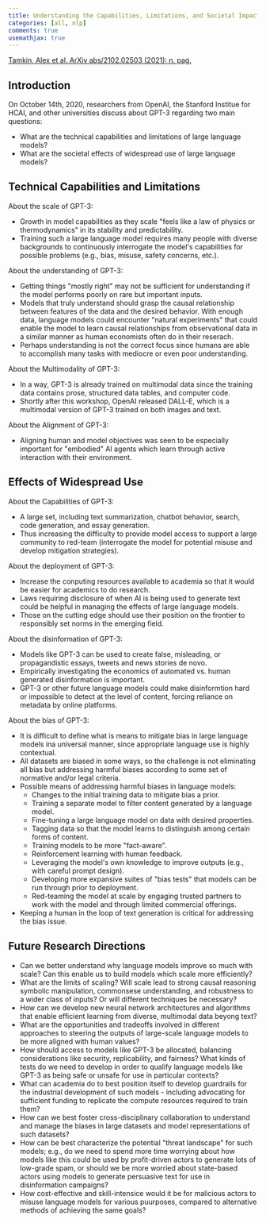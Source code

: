 ```yaml
---
title: Understanding the Capabilities, Limitations, and Societal Impact of Large Language Models
categories: [all, nlp]
comments: true
usemathjax: true
---
```


[Tamkin, Alex et al. ArXiv abs/2102.02503 (2021): n. pag.](https://arxiv.org/pdf/2102.02503.pdf)

## Introduction

On October 14th, 2020, researchers from OpenAI, the Stanford Institue for HCAI, and other universities discuss about GPT-3 regarding two main questions:

- What are the technical capabilities and limitations of large language models?
- What are the societal effects of widespread use of large language models?

## Technical Capabilities and Limitations

About the scale of GPT-3:

- Growth in model capabilities as they scale "feels like a law of physics or thermodynamics" in its stability and predictability.
- Training such a large language model requires many people with diverse backgrounds to continuously interrogate the model's capabilities for possible problems (e.g., bias, misuse, safety concerns, etc.).

About the understanding of GPT-3:

- Getting things "mostly right" may not be sufficient for understanding if the model performs poorly on rare but important inputs.
- Models that truly understand should grasp the causal relationship between features of the data and the desired behavior. With enough data, language models could encounter "natural experiments" that could enable the model to learn causal relationships from observational data in a similar manner as human economists often do in their reserach.
- Perhaps understanding is not the correct focus since humans are able to accomplish many tasks with mediocre or even poor understanding.

About the Multimodality of GPT-3:

- In a way, GPT-3 is already trained on multimodal data since the training data contains prose, structured data tables, and computer code.
- Shortly after this workshop, OpenAI released DALL-E, which is a multimodal version of GPT-3 trained on both images and text.

About the Alignment of GPT-3:

- Aligning human and model objectives was seen to be especially important for "embodied" AI agents which learn through active interaction with their environment.

## Effects of Widespread Use

About the Capabilities of GPT-3:

- A large set, including text summarization, chatbot behavior, search, code generation, and essay generation.
- Thus increasing the difficulty to provide model access to support a large community to red-team (interrogate the model for potential misuse and develop mitigation strategies).

About the deployment of GPT-3:

- Increase the conputing resources available to academia so that it would be easier for academics to do research.
- Laws requiring disclosure of when AI is being used to generate text could be helpful in managing the effects of large language models.
- Those on the cutting edge should use their position on the frontier to responsibly set norms in the emerging field.

About the disinformation of GPT-3:

- Models like GPT-3 can be used to create false, misleading, or propagandistic essays, tweets and news stories de novo.
- Empirically investigating the economics of automated vs. human generated disinformation is important.
- GPT-3 or other future language models could make disinformtion hard or impossible to detect at the level of content, forcing reliance on metadata by online platforms.

About the bias of GPT-3:

- It is difficult to define what is means to mitigate bias in large language models ina universal manner, since appropriate language use is highly contextual.
- All datasets are biased in some ways, so the challenge is not eliminating all bias but addressing harmful biases according to some set of normative and/or legal criteria.
- Possible means of addressing harmful biases in language models:
  - Changes to the initial training data to mitigate bias a prior.
  - Training a separate model to filter content generated by a language model.
  - Fine-tuning a large language model on data with desired properties.
  - Tagging data so that the model learns to distinguish among certain forms of content.
  - Training models to be more "fact-aware".
  - Reinforcement learning with human feedback.
  - Leveraging the model's own knowledge to improve outputs (e.g., with careful prompt design).
  - Developing more expansive suites of "bias tests" that models can be run through prior to deployment.
  - Red-teaming the model at scale by engaging trusted partners to work with the model and through limited commercial offerings.
- Keeping a human in the loop of text generation is critical for addressing the bias issue.

## Future Research Directions

- Can we better understand why language models improve so much with scale? Can this enable us to build models which scale more efficiently?
- What are the limits of scaling? Will scale lead to strong causal reasoning symbolic manipulation, commonsese understanding, and robustness to a wider class of inputs? Or will different techniques be necessary?
- How can we develop new neural network architectures and algorithms that enable efficient learning from diverse, multimodal data beyong text?
- What are the opportunities and tradeoffs involved in different approaches to steering the outputs of large-scale language models to be more aligned with human values?
- How should access to models like GPT-3 be allocated, balancing considerations like security, replicability, and fairness? What kinds of tests do we need to develop in order to qualify language models like GPT-3 as being safe or unsafe for use in particular contexts?
- What can academia do to best position itself to develop guardrails for the industrial development of such models - including advocating for sufficient funding to replicate the compute resources required to train them?
- How can we best foster cross-disciplinary collaboration to understand and manage the biases in large datasets and model representations of such datasets?
- How can be best characterize the potential "threat landscape" for such models; e.g., do we need to spend more time worrying about how models like this could be used by profit-driven actors to generate lots of low-grade spam, or should we be more worried about state-based actors using models to generate persuasive text for use in disinformation campaigns?
- How cost-effective and skill-intensice would it be for malicious actors to misuse language models for various puurposes, compared to alternative methods of achieving the same goals?
